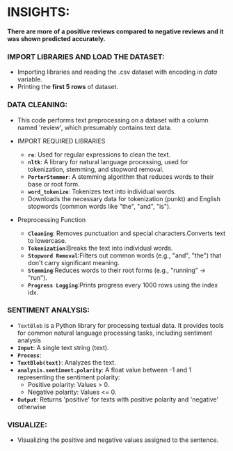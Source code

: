 # INSIGHTS: 
**There are more of a positive reviews compared to negative reviews and it was shown predicted accurately.**

### IMPORT LIBRARIES AND LOAD THE DATASET:

- Importing libraries and reading the .csv dataset with encoding in *data* variable.
- Printing the **first 5 rows** of dataset. 

### DATA CLEANING:
- This code performs text preprocessing on a dataset with a column named 'review', which presumably contains text data. 
- IMPORT REQUIRED LIBRARIES
  - **`re`**: Used for regular expressions to clean the text.
  - **`nltk`**: A library for natural language processing, used for tokenization, stemming, and stopword removal.
  - **`PorterStemmer`**: A stemming algorithm that reduces words to their base or root form.
  - **`word_tokenize`**: Tokenizes text into individual words.
  - Downloads the necessary data for tokenization (punkt) and English stopwords (common words like "the", "and", "is").

- Preprocessing Function
  - **`Cleaning`**: Removes punctuation and special characters.Converts text to lowercase.
  - **`Tokenization`**:Breaks the text into individual words. 
  - **`Stopword Removal`**:Filters out common words (e.g., "and", "the") that don't carry significant meaning.
  - **`Stemming`**:Reduces words to their root forms (e.g., "running" → "run").
  - **`Progress Logging`**:Prints progress every 1000 rows using the index idx.

### SENTIMENT ANALYSIS:
- `TextBlob` is a Python library for processing textual data. It provides tools for common natural language processing tasks, including sentiment analysis
- **`Input`**: A single text string (text).
- **`Process`**:
- **`TextBlob(text)`**: Analyzes the text.
- **`analysis.sentiment.polarity`**: A float value between -1 and 1 representing the sentiment polarity:
  - Positive polarity: Values > 0.
  - Negative polarity: Values <= 0.
- **`Output`**: Returns 'positive' for texts with positive polarity and 'negative' otherwise

### VISUALIZE:
- Visualizing the positive and negative values assigned to the sentence. 